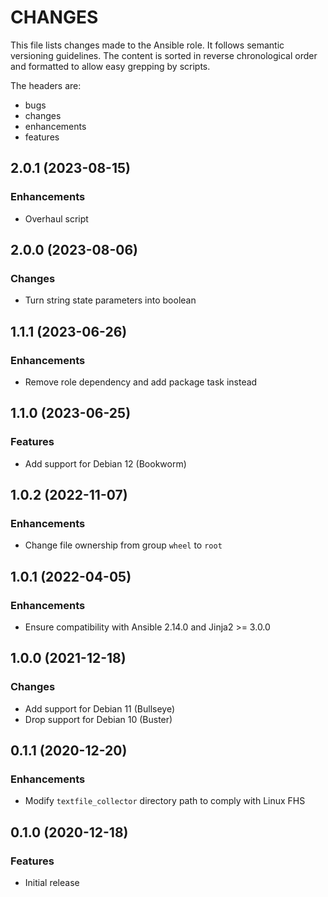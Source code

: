 # CHANGES

This file lists changes made to the Ansible role. It follows semantic versioning
guidelines. The content is sorted in reverse chronological order and formatted
to allow easy grepping by scripts.

The headers are:
- bugs
- changes
- enhancements
- features

## 2.0.1 (2023-08-15)

### Enhancements

- Overhaul script

## 2.0.0 (2023-08-06)

### Changes

- Turn string state parameters into boolean

## 1.1.1 (2023-06-26)

### Enhancements

- Remove role dependency and add package task instead

## 1.1.0 (2023-06-25)

### Features

- Add support for Debian 12 (Bookworm)

## 1.0.2 (2022-11-07)

### Enhancements

- Change file ownership from group `wheel` to `root`

## 1.0.1 (2022-04-05)

### Enhancements

- Ensure compatibility with Ansible 2.14.0 and Jinja2 >= 3.0.0

## 1.0.0 (2021-12-18)

### Changes

- Add support for Debian 11 (Bullseye)
- Drop support for Debian 10 (Buster)

## 0.1.1 (2020-12-20)

### Enhancements

- Modify `textfile_collector` directory path to comply with Linux FHS

## 0.1.0 (2020-12-18)

### Features

- Initial release
